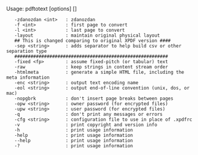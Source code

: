Usage: 
       pdftotext [options] <PDF-file> [<text-file>]

       -zdanozdan <int>   : zdanozdan
       -f <int>           : first page to convert
       -l <int>           : last page to convert
       -layout            : maintain original physical layout
       ## This is changed comparing to original XPDF version ####
       -sep <string>      : adds separator to help build csv or other separation type
       #########################################################
       -fixed <fp>        : assume fixed-pitch (or tabular) text
       -raw               : keep strings in content stream order
       -htmlmeta          : generate a simple HTML file, including the meta information
       -enc <string>      : output text encoding name
       -eol <string>      : output end-of-line convention (unix, dos, or mac)
       -nopgbrk           : don't insert page breaks between pages
       -opw <string>      : owner password (for encrypted files)
       -upw <string>      : user password (for encrypted files)
       -q                 : don't print any messages or errors
       -cfg <string>      : configuration file to use in place of .xpdfrc
       -v                 : print copyright and version info
       -h                 : print usage information
       -help              : print usage information
       --help             : print usage information
       -?                 : print usage information